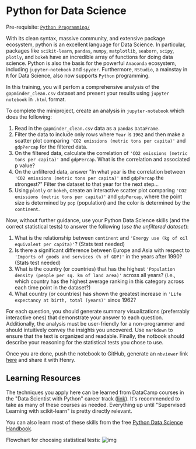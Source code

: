# Python for Data Science

Pre-requisite: [`Python Programming/`](https://github.com/Bioinformatics-Research-Network/training-requirements/tree/main/Python%20Programming)

With its clean syntax, massive community, and extensive package ecosystem, python is an excellent language for Data Science. In particular, packages like `scikit-learn`, `pandas`, `numpy`, `matplotlib`, `seaborn`, `scipy`, `plotly`, and `bokeh` have an incredible array of functions for doing data science. Python is also the basis for the powerful `Anaconda` ecosystem, including `jupyter-notebook` and `spyder`. Furthermore, `RStudio`, a mainstay in `R` for Data Science, also now supports `Python` programming. 

In this training, you will perfom a comprehensive analysis of the `gapminder_clean.csv` dataset and present your results using `jupyter notebook` in `.html` format. 

To complete the miniproject, create an analysis in `jupyter-notebook` which does the following:

1. Read in the `gapminder_clean.csv` data as a `pandas` `DataFrame`.
2. Filter the data to include only rows where `Year` is `1962` and then make a scatter plot comparing `'CO2 emissions (metric tons per capita)'` and `gdpPercap` for the filtered data. 
3. On the filtered data, calculate the correlation of `'CO2 emissions (metric tons per capita)'` and `gdpPercap`. What is the correlation and associated p value?
4. On the unfiltered data, answer "In what year is the correlation between `'CO2 emissions (metric tons per capita)'` and `gdpPercap` the strongest?" Filter the dataset to that year for the next step...
5. Using `plotly` or `bokeh`, create an interactive scatter plot comparing `'CO2 emissions (metric tons per capita)'` and `gdpPercap`, where the point size is determined by `pop` (population) and the color is determined by the `continent`. 

Now, without further guidance, use your Python Data Science skills (and the correct statistical tests) to answer the following (*use the unfiltered dataset*):

1. What is the relationship between `continent` and `'Energy use (kg of oil equivalent per capita)'`? (Stats test needed)
2. Is there a significant difference between Europe and Asia with respect to `'Imports of goods and services (% of GDP)'` in the years after 1990? (Stats test needed)
3. What is the country (or countries) that has the highest `'Population density (people per sq. km of land area)'` across all years? (i.e., which country has the highest average ranking in this category across each time point in the dataset?)
4. What country (or countries) has shown the greatest increase in `'Life expectancy at birth, total (years)'` since 1962? 

For each question, you should generate summary visualizations (preferrably interactive ones) that demonstrate your answer to each question. Additionally, the analysis must be user-friendly for a non-programmer and should intuitively convey the insights you uncovered. Use `markdown` to ensure that the text is organized and readable. Finally, the notbook should describe your reasoning for the statistical tests you chose to use.

Once you are done, push the notebook to GitHub, generate an `nbviewer` link [here](https://nbviewer.jupyter.org/) and share it with Henry.

## Learning Resources

The techniques you apply here can be learned from DataCamp courses in the "Data Scientist with Python" career track ([link](https://learn.datacamp.com/career-tracks/data-scientist-with-python)). It's recommended to take as many of these courses as needed. Everything up until "Supervised Learning with scikit-learn" is pretty directly relevant.

You can also learn most of these skills from the free [Python Data Science Handbook](https://jakevdp.github.io/PythonDataScienceHandbook/).

Flowchart for choosing statistical tests:
![img](https://cdn.scribbr.com/wp-content/uploads//2020/01/flowchart-for-choosing-a-statistical-test.png)


